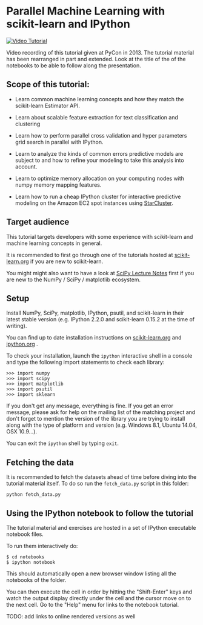 # Parallel Machine Learning with scikit-learn and IPython


[![Video Tutorial](https://raw.github.com/ogrisel/parallel_ml_tutorial/master/resources/youtube_screenshot.png)](https://www.youtube.com/watch?v=iFkRt3BCctg)

Video recording of this tutorial given at PyCon in 2013. The tutorial material
has been rearranged in part and extended. Look at the title of the of the
notebooks to be able to follow along the presentation.

## Scope of this tutorial:

- Learn common machine learning concepts and how they match the scikit-learn
  Estimator API.

- Learn about scalable feature extraction for text classification and
  clustering

- Learn how to perform parallel cross validation and hyper parameters grid
  search in parallel with IPython.

- Learn to analyze the kinds of common errors predictive models are subject to
  and how to refine your modeling to take this analysis into account.

- Learn to optimize memory allocation on your computing nodes with numpy memory
  mapping features.

- Learn how to run a cheap IPython cluster for interactive predictive modeling on
  the Amazon EC2 spot instances using [StarCluster](http://star.mit.edu/cluster/).


## Target audience

This tutorial targets developers with some experience with scikit-learn and
machine learning concepts in general.

It is recommended to first go through one of the tutorials hosted at
[scikit-learn.org](http://scikit-learn.org) if you are new to scikit-learn.

You might might also want to have a look at [SciPy Lecture
Notes](http://scipy-lectures.github.com) first if you are new to the NumPy /
SciPy / matplotlib ecosystem.


## Setup

Install NumPy, SciPy, matplotlib, IPython, psutil, and scikit-learn in their latest
stable version (e.g. IPython 2.2.0 and scikit-learn 0.15.2 at the time of
writing).

You can find up to date installation instructions on
[scikit-learn.org](http://scikit-learn.org) and
[ipython.org](http://ipython.org) .

To check your installation, launch the `ipython` interactive shell in a console
and type the following import statements to check each library:

    >>> import numpy
    >>> import scipy
    >>> import matplotlib
    >>> import psutil
    >>> import sklearn

If you don't get any message, everything is fine. If you get an error message,
please ask for help on the mailing list of the matching project and don't
forget to mention the version of the library you are trying to install along
with the type of platform and version (e.g. Windows 8.1, Ubuntu 14.04, OSX
10.9...).

You can exit the `ipython` shell by typing `exit`.

## Fetching the data

It is recommended to fetch the datasets ahead of time before diving into the
tutorial material itself. To do so run the `fetch_data.py` script in this
folder:

    python fetch_data.py


## Using the IPython notebook to follow the tutorial

The tutorial material and exercises are hosted in a set of IPython executable
notebook files.

To run them interactively do:

    $ cd notebooks
    $ ipython notebook

This should automatically open a new browser window listing all the notebooks
of the folder.

You can then execute the cell in order by hitting the "Shift-Enter" keys and
watch the output display directly under the cell and the cursor move on to the
next cell. Go to the "Help" menu for links to the notebook tutorial.

TODO: add links to online rendered versions as well

